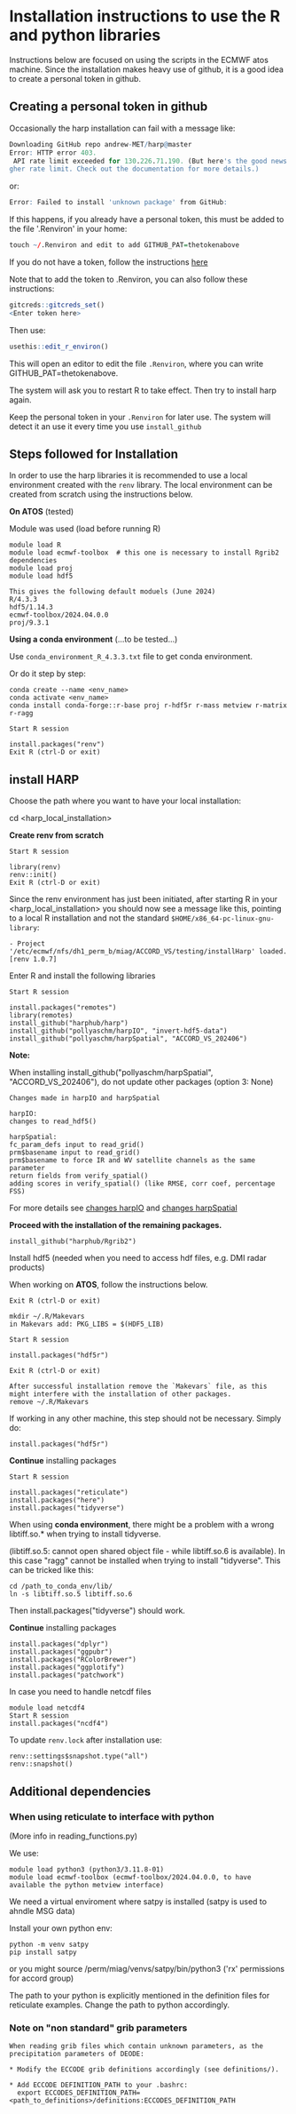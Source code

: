 # Installation instructions to use the R and python libraries
Instructions below are focused on using the scripts
in the ECMWF atos machine.
Since the installation makes heavy use of github, it is
a good idea to create a personal token in github. 

## Creating a personal token in github

Occasionally the harp installation can fail with a message like:
``` r
Downloading GitHub repo andrew-MET/harp@master
Error: HTTP error 403.
 API rate limit exceeded for 130.226.71.190. (But here's the good news: Authenticated requests get a hi
gher rate limit. Check out the documentation for more details.)
```
or:
``` r
Error: Failed to install 'unknown package' from GitHub:
```

If this happens, if you already have a personal token, this must be added to the file '.Renviron' in your home:

``` r
touch ~/.Renviron and edit to add GITHUB_PAT=thetokenabove
```

If you do not have a token, follow the instructions [here](https://happygitwithr.com/https-pat.html#get-a-pat) 

Note that to add the token to .Renviron, you can also follow these instructions:

``` r
gitcreds::gitcreds_set()
<Enter token here>
```
Then use:
``` r
usethis::edit_r_environ()
```
This will open an editor to edit the file `.Renviron`, where you can write GITHUB_PAT=thetokenabove.

The system will ask you to restart R to take effect. Then try to install harp again.

Keep the personal token in your `.Renviron` for later use. The system will detect it an use it every time you use `install_github`


## Steps followed for Installation

In order to use the harp libraries it is recommended
to use a local environment created with the `renv` library.
The local environment can be created from scratch using the instructions below.


**On ATOS**
(tested)

Module was used (load before running R)  
```
module load R
module load ecmwf-toolbox  # this one is necessary to install Rgrib2 dependencies
module load proj
module load hdf5

This gives the following default moduels (June 2024)
R/4.3.3
hdf5/1.14.3
ecmwf-toolbox/2024.04.0.0
proj/9.3.1
```

**Using a conda environment** 
(...to be tested...)

Use `conda_environment_R_4.3.3.txt` file to get conda environment.

Or do it step by step:

```
conda create --name <env_name>
conda activate <env_name>
conda install conda-forge::r-base proj r-hdf5r r-mass metview r-matrix r-ragg

Start R session

install.packages("renv")  
Exit R (ctrl-D or exit)
```

## install HARP

Choose the path where you want to have your local installation:

cd <harp_local_installation>

**Create renv from scratch**
```
Start R session

library(renv)
renv::init()
Exit R (ctrl-D or exit)
```

Since the renv environment has just been initiated, after starting R in your <harp_local_installation> you should now see a message like this, pointing
to a local R installation and not the standard `$HOME/x86_64-pc-linux-gnu-library`:

```
- Project '/etc/ecmwf/nfs/dh1_perm_b/miag/ACCORD_VS/testing/installHarp' loaded. [renv 1.0.7]
```

Enter R and install the following libraries

```
Start R session

install.packages("remotes")
library(remotes)
install_github("harphub/harp")
install_github("pollyaschm/harpIO", "invert-hdf5-data")
install_github("pollyaschm/harpSpatial", "ACCORD_VS_202406")
```
**Note:**

When installing install_github("pollyaschm/harpSpatial", "ACCORD_VS_202406"), do not update other packages (option 3: None) 

```
Changes made in harpIO and harpSpatial

harpIO:
changes to read_hdf5()
 
harpSpatial:
fc_param_defs input to read_grid()
prm$basename input to read_grid()      
prm$basename to force IR and WV satellite channels as the same parameter     
return fields from verify_spatial()     
adding scores in verify_spatial() (like RMSE, corr coef, percentage FSS)

```
  For more details see [changes harpIO](https://github.com/pollyaschm/harpIO/tree/invert-hdf5-data) and [changes harpSpatial](https://github.com/pollyaschm/harpSpatial/tree/ACCORD_VS_202406)

**Proceed with the installation of the remaining packages.**

```
install_github("harphub/Rgrib2")
```

Install hdf5 (needed when you need to access hdf files, e.g. DMI radar products)

When working on **ATOS**, follow the instructions below.


```
Exit R (ctrl-D or exit)

mkdir ~/.R/Makevars
in Makevars add: PKG_LIBS = $(HDF5_LIB)

Start R session

install.packages("hdf5r")

Exit R (ctrl-D or exit)

After successful installation remove the `Makevars` file, as this might interfere with the installation of other packages.
remove ~/.R/Makevars 
```
If working in any other machine, this step should not be necessary.
Simply do:
```
install.packages("hdf5r")
```

**Continue** installing packages

```
Start R session

install.packages("reticulate")
install.packages("here")
install.packages("tidyverse")
```

When using **conda environment**, there might be a problem with a wrong libtiff.so.* when trying to install tidyverse.

(libtiff.so.5: cannot open shared object file - while libtiff.so.6 is available). In this case "ragg" cannot be installed when trying to install "tidyverse". This can be tricked like this:

```
cd /path_to_conda_env/lib/
ln -s libtiff.so.5 libtiff.so.6
```
Then install.packages("tidyverse") should work.

**Continue** installing packages
```
install.packages("dplyr")
install.packages("ggpubr")
install.packages("RColorBrewer")
install.packages("ggplotify")
install.packages("patchwork")
```

In case you need to handle netcdf files

```
module load netcdf4
Start R session
install.packages("ncdf4")
```


To update `renv.lock` after installation use:

```
renv::settings$snapshot.type("all")
renv::snapshot()
```

## Additional dependencies 

### When using reticulate to interface with python
(More info in reading_functions.py)

We use:

```
module load python3 (python3/3.11.8-01)
module load ecmwf-toolbox (ecmwf-toolbox/2024.04.0.0, to have available the python metview interface)  
```

We need a virtual enviroment where satpy is installed (satpy is used to ahndle MSG data)

Install your own python env:

```
python -m venv satpy
pip install satpy
```

or you might source /perm/miag/venvs/satpy/bin/python3 ('rx' permissions for accord group)

The path to your python is explicitly mentioned in the definition files for reticulate examples.
Change the path to python accordingly. 

### Note on "non standard" grib parameters

```
When reading grib files which contain unknown parameters, as the precipitation parameters of DEODE:

* Modify the ECCODE grib definitions accordingly (see definitions/).

* Add ECCODE DEFINITION_PATH to your .bashrc:
  export ECCODES_DEFINITION_PATH=<path_to_definitions>/definitions:ECCODES_DEFINITION_PATH
```



